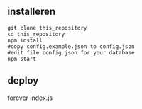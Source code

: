 ## installeren
    git clone this_repository
    cd this_repository
    npm install
    #copy config.example.json to config.json
    #edit file config.json for your database
    npm start


## deploy
forever index.js



